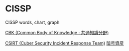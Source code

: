 # CISSP
CISSP words, chart, graph

[CBK (Common Body of Knowledge : 共通知識分野)](./0.md)

[CSIRT (Cuber Security Incident Response Team)](./CSIRT.md)
[暗号資産](./CryptoAssets.md)

